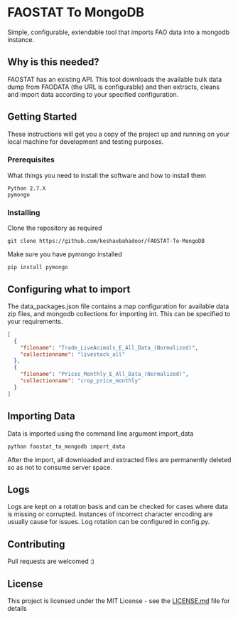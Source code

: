 # FAOSTAT To MongoDB

Simple, configurable, extendable tool that imports FAO data into a mongodb instance. 

## Why is this needed?

FAOSTAT has an existing API. 
This tool downloads the available bulk data dump from FAODATA (the URL is configurable) and then extracts, cleans and import data according to your specified configuration. 

## Getting Started

These instructions will get you a copy of the project up and running on your local machine for development and testing purposes.

### Prerequisites

What things you need to install the software and how to install them

```
Python 2.7.X 
pymongo
```

### Installing

Clone the repository as required 

```
git clone https://github.com/keshavbahadoor/FAOSTAT-To-MongoDB
```

Make sure you have pymongo installed 

```
pip install pymongo 
``` 

## Configuring what to import

The data_packages.json file contains a map configuration for available data zip files, and mongodb collections for importing int. This can be specified to your requirements.
 
```json 
[
  {
    "filename": "Trade_LiveAnimals_E_All_Data_(Normalized)",
    "collectionname": "livestock_all"
  },
  {
    "filename": "Prices_Monthly_E_All_Data_(Normalized)",
    "collectionname": "crop_price_monthly"
  }
]
```

## Importing Data 

Data is imported using the command line argument import_data

```
python faostat_to_mongodb import_data
```

After the import, all downloaded and extracted files are permanently deleted so as not to consume server space. 

## Logs
Logs are kept on a rotation basis and can be checked for cases where data is missing or corrupted. Instances of incorrect character encoding are usually cause for issues. 
Log rotation can be configured in config.py. 

## Contributing

Pull requests are welcomed :) 


## License

This project is licensed under the MIT License - see the [LICENSE.md](LICENSE.md) file for details

 

